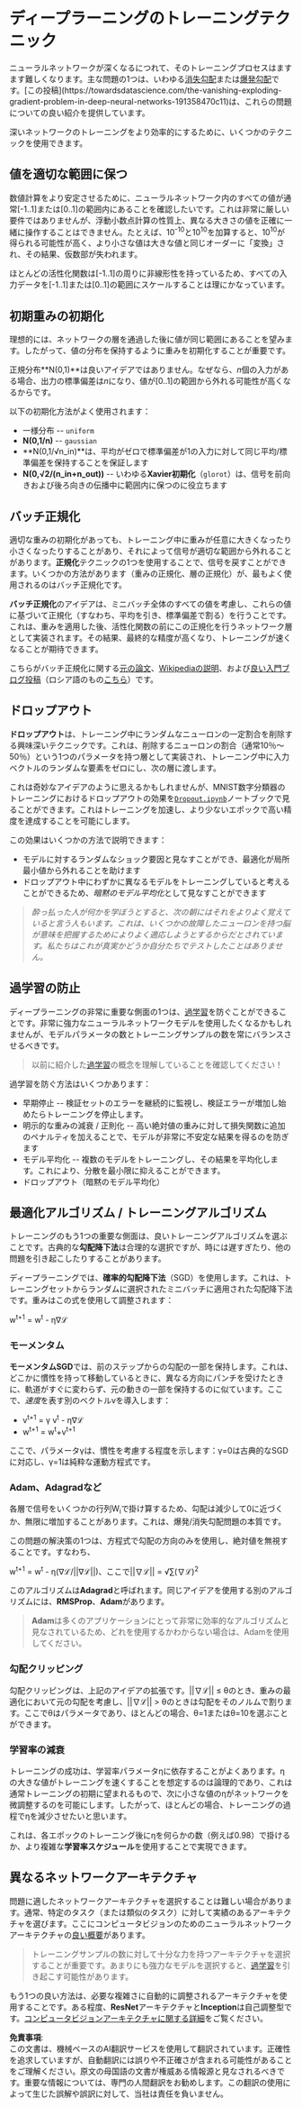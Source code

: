 # ディープラーニングのトレーニングテクニック

ニューラルネットワークが深くなるにつれて、そのトレーニングプロセスはますます難しくなります。主な問題の1つは、いわゆる[消失勾配](https://en.wikipedia.org/wiki/Vanishing_gradient_problem)または[爆発勾配](https://deepai.org/machine-learning-glossary-and-terms/exploding-gradient-problem#:~:text=Exploding%20gradients%20are%20a%20problem,updates%20are%20small%20and%20controlled.)です。[この投稿](https://towardsdatascience.com/the-vanishing-exploding-gradient-problem-in-deep-neural-networks-191358470c11)は、これらの問題についての良い紹介を提供しています。

深いネットワークのトレーニングをより効率的にするために、いくつかのテクニックを使用できます。

## 値を適切な範囲に保つ

数値計算をより安定させるために、ニューラルネットワーク内のすべての値が通常[-1..1]または[0..1]の範囲内にあることを確認したいです。これは非常に厳しい要件ではありませんが、浮動小数点計算の性質上、異なる大きさの値を正確に一緒に操作することはできません。たとえば、10<sup>-10</sup>と10<sup>10</sup>を加算すると、10<sup>10</sup>が得られる可能性が高く、より小さな値は大きな値と同じオーダーに「変換」され、その結果、仮数部が失われます。

ほとんどの活性化関数は[-1..1]の周りに非線形性を持っているため、すべての入力データを[-1..1]または[0..1]の範囲にスケールすることは理にかなっています。

## 初期重みの初期化

理想的には、ネットワークの層を通過した後に値が同じ範囲にあることを望みます。したがって、値の分布を保持するように重みを初期化することが重要です。

正規分布**N(0,1)**は良いアイデアではありません。なぜなら、*n*個の入力がある場合、出力の標準偏差は*n*になり、値が[0..1]の範囲から外れる可能性が高くなるからです。

以下の初期化方法がよく使用されます：

 * 一様分布 -- `uniform`
 * **N(0,1/n)** -- `gaussian`
 * **N(0,1/√n_in)**は、平均がゼロで標準偏差が1の入力に対して同じ平均/標準偏差を保持することを保証します
 * **N(0,√2/(n_in+n_out))** -- いわゆる**Xavier初期化**（`glorot`）は、信号を前向きおよび後ろ向きの伝播中に範囲内に保つのに役立ちます

## バッチ正規化

適切な重みの初期化があっても、トレーニング中に重みが任意に大きくなったり小さくなったりすることがあり、それによって信号が適切な範囲から外れることがあります。**正規化**テクニックの1つを使用することで、信号を戻すことができます。いくつかの方法があります（重みの正規化、層の正規化）が、最もよく使用されるのはバッチ正規化です。

**バッチ正規化**のアイデアは、ミニバッチ全体のすべての値を考慮し、これらの値に基づいて正規化（すなわち、平均を引き、標準偏差で割る）を行うことです。これは、重みを適用した後、活性化関数の前にこの正規化を行うネットワーク層として実装されます。その結果、最終的な精度が高くなり、トレーニングが速くなることが期待できます。

こちらがバッチ正規化に関する[元の論文](https://arxiv.org/pdf/1502.03167.pdf)、[Wikipediaの説明](https://en.wikipedia.org/wiki/Batch_normalization)、および[良い入門ブログ投稿](https://towardsdatascience.com/batch-normalization-in-3-levels-of-understanding-14c2da90a338)（ロシア語のもの[こちら](https://habrahabr.ru/post/309302/)）です。

## ドロップアウト

**ドロップアウト**は、トレーニング中にランダムなニューロンの一定割合を削除する興味深いテクニックです。これは、削除するニューロンの割合（通常10％〜50％）という1つのパラメータを持つ層として実装され、トレーニング中に入力ベクトルのランダムな要素をゼロにし、次の層に渡します。

これは奇妙なアイデアのように思えるかもしれませんが、MNIST数字分類器のトレーニングにおけるドロップアウトの効果を[`Dropout.ipynb`](../../../../../lessons/4-ComputerVision/08-TransferLearning/Dropout.ipynb)ノートブックで見ることができます。これはトレーニングを加速し、より少ないエポックで高い精度を達成することを可能にします。

この効果はいくつかの方法で説明できます：

 * モデルに対するランダムなショック要因と見なすことができ、最適化が局所最小値から外れることを助けます
 * ドロップアウト中にわずかに異なるモデルをトレーニングしていると考えることができるため、*暗黙のモデル平均化*として見なすことができます

> *酔っ払った人が何かを学ぼうとすると、次の朝にはそれをよりよく覚えていると言う人もいます。これは、いくつかの故障したニューロンを持つ脳が意味を把握するためによりよく適応しようとするからだとされています。私たちはこれが真実かどうか自分たちでテストしたことはありません。*

## 過学習の防止

ディープラーニングの非常に重要な側面の1つは、[過学習](../../3-NeuralNetworks/05-Frameworks/Overfitting.md)を防ぐことができることです。非常に強力なニューラルネットワークモデルを使用したくなるかもしれませんが、モデルパラメータの数とトレーニングサンプルの数を常にバランスさせるべきです。

> 以前に紹介した[過学習](../../3-NeuralNetworks/05-Frameworks/Overfitting.md)の概念を理解していることを確認してください！

過学習を防ぐ方法はいくつかあります：

 * 早期停止 -- 検証セットのエラーを継続的に監視し、検証エラーが増加し始めたらトレーニングを停止します。
 * 明示的な重みの減衰 / 正則化 -- 高い絶対値の重みに対して損失関数に追加のペナルティを加えることで、モデルが非常に不安定な結果を得るのを防ぎます
 * モデル平均化 -- 複数のモデルをトレーニングし、その結果を平均化します。これにより、分散を最小限に抑えることができます。
 * ドロップアウト（暗黙のモデル平均化）

## 最適化アルゴリズム / トレーニングアルゴリズム

トレーニングのもう1つの重要な側面は、良いトレーニングアルゴリズムを選ぶことです。古典的な**勾配降下法**は合理的な選択ですが、時には遅すぎたり、他の問題を引き起こしたりすることがあります。

ディープラーニングでは、**確率的勾配降下法**（SGD）を使用します。これは、トレーニングセットからランダムに選択されたミニバッチに適用された勾配降下法です。重みはこの式を使用して調整されます：

w<sup>t+1</sup> = w<sup>t</sup> - η∇ℒ

### モーメンタム

**モーメンタムSGD**では、前のステップからの勾配の一部を保持します。これは、どこかに慣性を持って移動しているときに、異なる方向にパンチを受けたときに、軌道がすぐに変わらず、元の動きの一部を保持するのに似ています。ここで、*速度*を表す別のベクトルvを導入します：

* v<sup>t+1</sup> = γ v<sup>t</sup> - η∇ℒ
* w<sup>t+1</sup> = w<sup>t</sup>+v<sup>t+1</sup>

ここで、パラメータγは、慣性を考慮する程度を示します：γ=0は古典的なSGDに対応し、γ=1は純粋な運動方程式です。

### Adam、Adagradなど

各層で信号をいくつかの行列W<sub>i</sub>で掛け算するため、勾配は減少して0に近づくか、無限に増加することがあります。これは、爆発/消失勾配問題の本質です。

この問題の解決策の1つは、方程式で勾配の方向のみを使用し、絶対値を無視することです。すなわち、

w<sup>t+1</sup> = w<sup>t</sup> - η(∇ℒ/||∇ℒ||)、ここで||∇ℒ|| = √∑(∇ℒ)<sup>2</sup>

このアルゴリズムは**Adagrad**と呼ばれます。同じアイデアを使用する別のアルゴリズムには、**RMSProp**、**Adam**があります。

> **Adam**は多くのアプリケーションにとって非常に効率的なアルゴリズムと見なされているため、どれを使用するかわからない場合は、Adamを使用してください。

### 勾配クリッピング

勾配クリッピングは、上記のアイデアの拡張です。||∇ℒ|| ≤ θのとき、重みの最適化において元の勾配を考慮し、||∇ℒ|| > θのときは勾配をそのノルムで割ります。ここでθはパラメータであり、ほとんどの場合、θ=1またはθ=10を選ぶことができます。

### 学習率の減衰

トレーニングの成功は、学習率パラメータηに依存することがよくあります。ηの大きな値がトレーニングを速くすることを想定するのは論理的であり、これは通常トレーニングの初期に望まれるもので、次に小さな値のηがネットワークを微調整するのを可能にします。したがって、ほとんどの場合、トレーニングの過程でηを減少させたいと思います。

これは、各エポックのトレーニング後にηを何らかの数（例えば0.98）で掛けるか、より複雑な**学習率スケジュール**を使用することで実現できます。

## 異なるネットワークアーキテクチャ

問題に適したネットワークアーキテクチャを選択することは難しい場合があります。通常、特定のタスク（または類似のタスク）に対して実績のあるアーキテクチャを選びます。ここにコンピュータビジョンのためのニューラルネットワークアーキテクチャの[良い概要](https://www.topbots.com/a-brief-history-of-neural-network-architectures/)があります。

> トレーニングサンプルの数に対して十分な力を持つアーキテクチャを選択することが重要です。あまりにも強力なモデルを選択すると、[過学習](../../3-NeuralNetworks/05-Frameworks/Overfitting.md)を引き起こす可能性があります。

もう1つの良い方法は、必要な複雑さに自動的に調整されるアーキテクチャを使用することです。ある程度、**ResNet**アーキテクチャと**Inception**は自己調整型です。[コンピュータビジョンアーキテクチャに関する詳細](../07-ConvNets/CNN_Architectures.md)をご覧ください。

**免責事項**:  
この文書は、機械ベースのAI翻訳サービスを使用して翻訳されています。正確性を追求していますが、自動翻訳には誤りや不正確さが含まれる可能性があることをご理解ください。原文の母国語の文書が権威ある情報源と見なされるべきです。重要な情報については、専門の人間翻訳をお勧めします。この翻訳の使用によって生じた誤解や誤訳に対して、当社は責任を負いません。